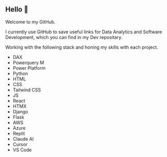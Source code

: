 ## Hello 👋

Welcome to my GitHub.

I currently use GitHub to save useful links for Data Analytics and Software Development, which you can find in my Dev repositary.

Working with the following stack and honing my skills with each project.
* DAX
* Powerquery M
* Power Platform
* Python
* HTML
* CSS
* Tailwind CSS
* JS
* React
* HTMX
* Django
* Flask
* AWS
* Azure
* Replit
* Claude AI
* Cursor
* VS Code
